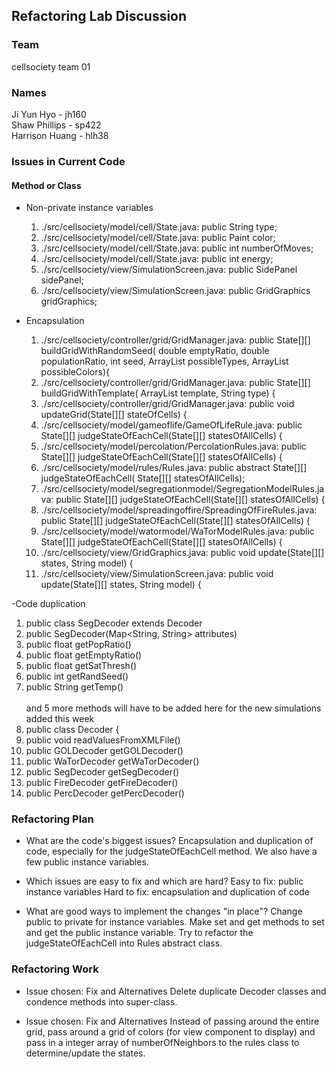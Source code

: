 ## Refactoring Lab Discussion

### Team

cellsociety team 01

### Names

Ji Yun Hyo - jh160 <br>
Shaw Phillips - sp422 <br>
Harrison Huang - hlh38

### Issues in Current Code

#### Method or Class

- Non-private instance variables
    1. ./src/cellsociety/model/cell/State.java: public String type;
    2. ./src/cellsociety/model/cell/State.java: public Paint color;
    3. ./src/cellsociety/model/cell/State.java: public int numberOfMoves;
    4. ./src/cellsociety/model/cell/State.java: public int energy;
    5. ./src/cellsociety/view/SimulationScreen.java: public SidePanel sidePanel;
    6. ./src/cellsociety/view/SimulationScreen.java: public GridGraphics gridGraphics;

- Encapsulation
    1. ./src/cellsociety/controller/grid/GridManager.java: public State[][] buildGridWithRandomSeed(
       double emptyRatio, double populationRatio, int seed, ArrayList<String> possibleTypes,
       ArrayList<String> possibleColors){
    2. ./src/cellsociety/controller/grid/GridManager.java: public State[][] buildGridWithTemplate(
       ArrayList<State> template, String type) {
    3. ./src/cellsociety/controller/grid/GridManager.java: public void updateGrid(State[][]
       stateOfCells) {
    4. ./src/cellsociety/model/gameoflife/GameOfLifeRule.java: public State[][]
       judgeStateOfEachCell(State[][] statesOfAllCells) {
    5. ./src/cellsociety/model/percolation/PercolationRules.java: public State[][]
       judgeStateOfEachCell(State[][] statesOfAllCells) {
    6. ./src/cellsociety/model/rules/Rules.java: public abstract State[][] judgeStateOfEachCell(
       State[][] statesOfAllCells);
    7. ./src/cellsociety/model/segregationmodel/SegregationModelRules.java: public State[][]
       judgeStateOfEachCell(State[][] statesOfAllCells) {
    8. ./src/cellsociety/model/spreadingoffire/SpreadingOfFireRules.java: public State[][]
       judgeStateOfEachCell(State[][] statesOfAllCells) {
    9. ./src/cellsociety/model/watormodel/WaTorModelRules.java: public State[][]
       judgeStateOfEachCell(State[][] statesOfAllCells) {
    10. ./src/cellsociety/view/GridGraphics.java: public void update(State[][] states, String model)
        {
    11. ./src/cellsociety/view/SimulationScreen.java: public void update(State[][] states, String
        model) {

-Code duplication <br>
1. public class SegDecoder extends Decoder <br>
2. public SegDecoder(Map<String, String> attributes)<br>
3. public float getPopRatio()<br>
4. public float getEmptyRatio()<br>
5. public float getSatThresh()<br>
6. public int getRandSeed()<br>
7. public String getTemp()<br><br>
and 5 more methods will have to be added here for the new simulations added this week<br>
8. public class Decoder {<br>
9. public void readValuesFromXMLFile()<br>
10. public GOLDecoder getGOLDecoder()<br>
11. public WaTorDecoder getWaTorDecoder()<br>
12. public SegDecoder getSegDecoder()<br>
13. public FireDecoder getFireDecoder()<br>
14. public PercDecoder getPercDecoder()<br>

### Refactoring Plan

* What are the code's biggest issues? Encapsulation and duplication of code, especially for the
  judgeStateOfEachCell method. We also have a few public instance variables.

* Which issues are easy to fix and which are hard? Easy to fix: public instance variables Hard to
  fix: encapsulation and duplication of code

* What are good ways to implement the changes "in place"? Change public to private for instance
  variables. Make set and get methods to set and get the public instance variable. Try to refactor
  the judgeStateOfEachCell into Rules abstract class.

### Refactoring Work

* Issue chosen: Fix and Alternatives Delete duplicate Decoder classes and condence methods into
  super-class.

* Issue chosen: Fix and Alternatives Instead of passing around the entire grid, pass around a grid
  of colors (for view component to display) and pass in a integer array of numberOfNeighbors to the
  rules class to determine/update the states.